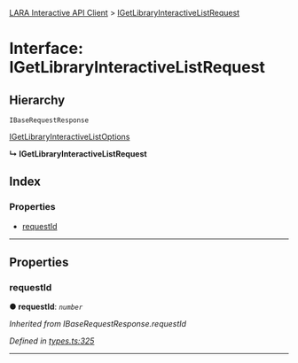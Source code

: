 [LARA Interactive API Client](../README.md) > [IGetLibraryInteractiveListRequest](../interfaces/igetlibraryinteractivelistrequest.md)

# Interface: IGetLibraryInteractiveListRequest

## Hierarchy

 `IBaseRequestResponse`

 [IGetLibraryInteractiveListOptions](igetlibraryinteractivelistoptions.md)

**↳ IGetLibraryInteractiveListRequest**

## Index

### Properties

* [requestId](igetlibraryinteractivelistrequest.md#requestid)

---

## Properties

<a id="requestid"></a>

###  requestId

**● requestId**: *`number`*

*Inherited from IBaseRequestResponse.requestId*

*Defined in [types.ts:325](../../../lara-typescript/src/interactive-api-client/types.ts#L325)*

___

